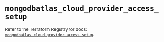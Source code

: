 # `mongodbatlas_cloud_provider_access_setup`

Refer to the Terraform Registry for docs: [`mongodbatlas_cloud_provider_access_setup`](https://registry.terraform.io/providers/mongodb/mongodbatlas/1.24.0/docs/resources/cloud_provider_access_setup).
